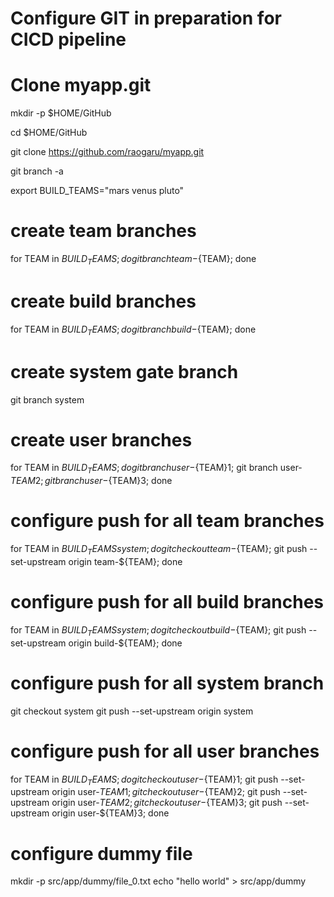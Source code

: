 # ######################################################################
# Configure GIT in preparation for CICD pipeline
# ######################################################################

# Clone myapp.git
mkdir -p $HOME/GitHub

cd $HOME/GitHub

git clone https://github.com/raogaru/myapp.git

git branch -a

export BUILD_TEAMS="mars venus pluto"

# create team branches
for TEAM in ${BUILD_TEAMS}; do git branch team-${TEAM}; done

# create build branches
for TEAM in ${BUILD_TEAMS}; do git branch build-${TEAM}; done

# create system gate branch
git branch system

# create user branches
for TEAM in ${BUILD_TEAMS}; do git branch user-${TEAM}1;  git branch user-${TEAM}2;  git branch user-${TEAM}3; done

# configure push for all team branches
for TEAM in ${BUILD_TEAMS} system; do git checkout team-${TEAM};  git push --set-upstream origin team-${TEAM}; done

# configure push for all build branches
for TEAM in ${BUILD_TEAMS} system; do git checkout build-${TEAM};  git push --set-upstream origin build-${TEAM}; done

# configure push for all system branch
git checkout system
git push --set-upstream origin system

# configure push for all user branches
for TEAM in ${BUILD_TEAMS} ; 
do 
git checkout user-${TEAM}1; 
git push --set-upstream origin user-${TEAM}1; 
git checkout user-${TEAM}2; 
git push --set-upstream origin user-${TEAM}2;
git checkout user-${TEAM}3;
git push --set-upstream origin user-${TEAM}3;
done

# configure dummy file
mkdir -p src/app/dummy/file_0.txt
echo "hello world" > src/app/dummy

